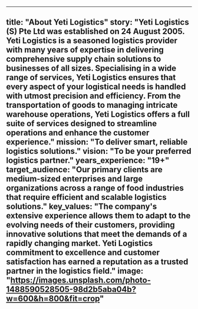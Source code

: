 
---
title: "About Yeti Logistics"
story: "Yeti Logistics (S) Pte Ltd was established on 24 August 2005. Yeti Logistics is a seasoned logistics provider with many years of expertise in delivering comprehensive supply chain solutions to businesses of all sizes. Specialising in a wide range of services, Yeti Logistics ensures that every aspect of your logistical needs is handled with utmost precision and efficiency. From the transportation of goods to managing intricate warehouse operations, Yeti Logistics offers a full suite of services designed to streamline operations and enhance the customer experience."
mission: "To deliver smart, reliable logistics solutions."
vision: "To be your preferred logistics partner."
years_experience: "19+"
target_audience: "Our primary clients are medium-sized enterprises and large organizations across a range of food industries that require efficient and scalable logistics solutions."
key_values: "The company's extensive experience allows them to adapt to the evolving needs of their customers, providing innovative solutions that meet the demands of a rapidly changing market. Yeti Logistics commitment to excellence and customer satisfaction has earned a reputation as a trusted partner in the logistics field."
image: "https://images.unsplash.com/photo-1488590528505-98d2b5aba04b?w=600&h=800&fit=crop"
---
